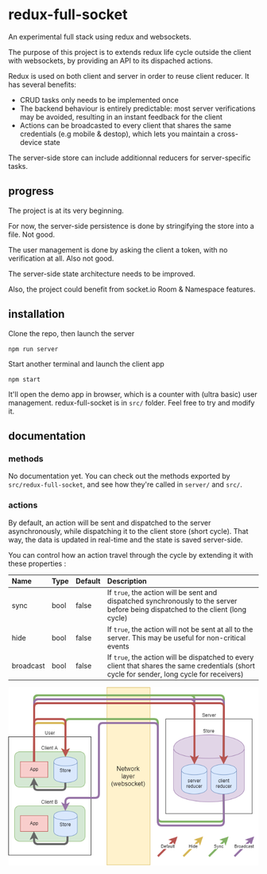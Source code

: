 # redux-full-socket

An experimental full stack using redux and websockets.

The purpose of this project is to extends redux life cycle outside the client with websockets, by providing an API to its dispached actions.

Redux is used on both client and server in order to reuse client reducer. It has several benefits:
- CRUD tasks only needs to be implemented once
- The backend behaviour is entirely predictable: most server verifications may be avoided, resulting in an instant feedback for the client
- Actions can be broadcasted to every client that shares the same credentials (e.g mobile & destop), which lets you maintain a cross-device state

The server-side store can include additionnal reducers for server-specific tasks.

## progress

The project is at its very beginning.

For now, the server-side persistence is done by stringifying the store into a file. Not good.

The user management is done by asking the client a token, with no verification at all. Also not good.

The server-side state architecture needs to be improved.

Also, the project could benefit from socket.io Room & Namespace features.

## installation

Clone the repo, then launch the server

```
npm run server
```

Start another terminal and launch the client app

```
npm start
```

It'll open the demo app in browser, which is a counter with (ultra basic) user management.
redux-full-socket is in `src/` folder. Feel free to try and modify it.

## documentation

### methods

No documentation yet. You can check out the methods exported by `src/redux-full-socket`, and see how they're called in `server/` and `src/`.

### actions

By default, an action will be sent and dispatched to the server asynchronously, while dispatching it to the client store (short cycle). That way, the data is updated in real-time and the state is saved server-side.

You can control how an action travel through the cycle by extending it with these properties :

| Name | Type | Default | Description |
|:-----|:-----|:--------|:------------|
| sync | bool | false | If `true`, the action will be sent and dispatched synchronously to the server before being dispatched to the client (long cycle) |
| hide | bool | false | If `true`, the action will not be sent at all to the server. This may be useful for non-critical events |
| broadcast | bool | false | If `true`, the action will be dispatched to every client that shares the same credentials (short cycle for sender, long cycle for receivers) |

![Alt text](demo/diagram.png "Action cycles")
